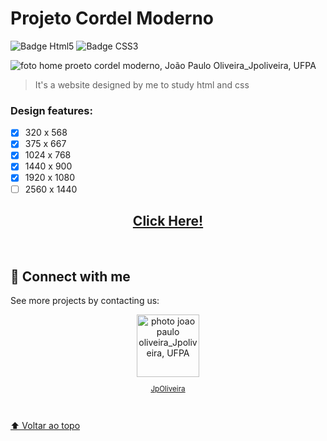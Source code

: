 # Projeto Cordel Moderno

<!--- 
    João Paulo Oliveira
    JpOliveira
    Ciência da Computação
    Desenvolvedor Web
    Front End
    UFPA
--->

<img src="https://img.shields.io/badge/HTML5-E34F26?style=for-the-badge&logo=html5&logoColor=white" alt="Badge Html5"/> <img src="https://img.shields.io/badge/CSS3-1572B6?style=for-the-badge&logo=css3&logoColor=white" alt="Badge CSS3"/>

<img src="https://user-images.githubusercontent.com/106454449/184542608-2d684610-ebbc-42e7-851c-fcba9e5e9fcc.png" alt="foto home proeto cordel moderno, João Paulo Oliveira_Jpoliveira, UFPA">
<br>

> It's a website designed by me to study html and css
### Design features:

- [x] 320 x 568 
- [x] 375 x 667
- [x] 1024 x 768
- [x] 1440 x 900
- [x] 1920 x 1080
- [ ] 2560 x 1440

<div align="center">

## <a href="https://jp0liveira.github.io/05frontendprojects/" target="_blank">Click Here!</a>
</div>
<br>

## 🤝 Connect with me
See more projects by contacting us:

<div align="center">
<a href="https://linktr.ee/jpoliveiraweb" target="_blank">
        <img src="https://user-images.githubusercontent.com/106454449/184541998-9f873565-6568-430d-b6d4-d305cccbb045.jpg" width="100px;" alt="photo joao paulo oliveira_Jpoliveira, UFPA"/><br>
        <sub>
          <p>JpOliveira</p>
        </sub>
</div>
<br>

[⬆ Voltar ao topo](#projeto-cordel-moderno)
 
